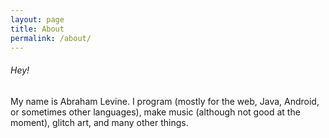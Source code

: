 ```yaml
---
layout: page
title: About
permalink: /about/
---
```

###### Hey!

My name is Abraham Levine. I program (mostly for the web, Java, Android, or sometimes other languages), make music (although not good at the moment), glitch art, and many other things.